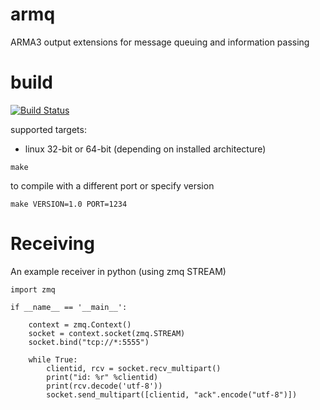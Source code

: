 armq
===

ARMA3 output extensions for message queuing and information passing

# build

[![Build Status](https://travis-ci.org/enckse/armq.svg?branch=master)](https://travis-ci.org/enckse/armq)

supported targets:
* linux 32-bit or 64-bit (depending on installed architecture)

```
make
```

to compile with a different port or specify version
```
make VERSION=1.0 PORT=1234
```

# Receiving

An example receiver in python (using zmq STREAM)
```
import zmq

if __name__ == '__main__':

    context = zmq.Context()
    socket = context.socket(zmq.STREAM)
    socket.bind("tcp://*:5555")

    while True:
        clientid, rcv = socket.recv_multipart()
        print("id: %r" %clientid)
        print(rcv.decode('utf-8'))
        socket.send_multipart([clientid, "ack".encode("utf-8")])
```

